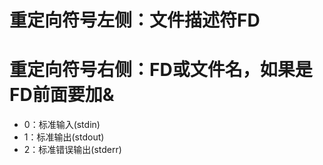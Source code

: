 # 重定向符号左侧：文件描述符FD
# 重定向符号右侧：FD或文件名，如果是FD前面要加&
- 0：标准输入(stdin) 
- 1：标准输出(stdout) 
- 2：标准错误输出(stderr) 
